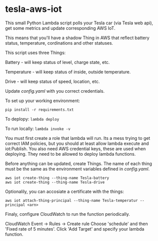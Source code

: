 # tesla-aws-iot
This small Python Lambda script polls your Tesla car (via Tesla web api), get some metrics and update corresponding AWS IoT.

This means that you'll have a shadow Thing in AWS that reflect battery status, temperature, cordinations and other statuses.

This script uses three Things:

Battery - will keep status of level, charge state, etc.

Temperature - will keep status of inside, outside temperature.

Drive - will keep status of speed, location, etc.


Update _config.yaml_ with you correct credentials.

To set up your working environment:

```pip install -r requirements.txt```

To deplopy:
```lambda deploy```

To run locally:
```lambda invoke -v```

You must first create a role that lambda will run. Its a mess trying to get correct IAM policies, but you should at least allow lambda execute and iot:Publish. You also need AWS credential keys, these are used when deploying. They need to be allowed to deploy lambda functions.

Before anything can be updated, create Things. The name of each thing must be the same as the environment variables defined in _config.yaml_.

```aws iot create-thing --thing-name Tesla-temperature
aws iot create-thing --thing-name Tesla-battery
aws iot create-thing --thing-name Tesla-drive
```

Optionalily, you can accosiate a certificate with the things:

```aws iot list-certificates
aws iot attach-thing-principal --thing-name Tesla-temperatur --principal <arn>
```

Finaly, configure CloudWatch to run the function periodically.

CloudWatch Event -> Rules -> Create rule
Choose 'schedule' and then 'Fixed rate of 5 minutes'. Click 'Add Target' and specify your lambda function.
